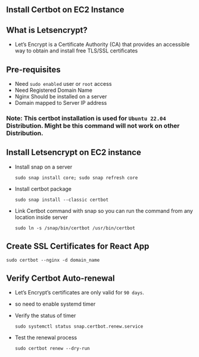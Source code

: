 ## Install Certbot on EC2 Instance

## What is Letsencrypt?
- Let’s Encrypt is a Certificate Authority (CA) that provides an accessible way to obtain and install free TLS/SSL certificates

## Pre-requisites
- Need `sudo enabled` user or `root` access
- Need Registered Domain Name
- Nginx Should be installed on a server
- Domain mapped to Server IP address

### Note: This certbot installation is used for ```Ubuntu 22.04``` Distribution. Might be this command will not work on other Distribution.


## Install Letsencrypt on EC2 instance

- Install snap on a server
  ```
  sudo snap install core; sudo snap refresh core
  ```
  
- Install certbot package
  ```
  sudo snap install --classic certbot
  ```
  
- Link Certbot command with snap so you can run the command from any location inside server
  ```
  sudo ln -s /snap/bin/certbot /usr/bin/certbot
  ```
   
## Create SSL Certificates for React App 
```
sudo certbot --nginx -d domain_name
```
## Verify Certbot Auto-renewal
- Let’s Encrypt’s certificates are only valid for ```90 days```.
- so need to enable systemd timer

- Verify the status of timer
  ```
  sudo systemctl status snap.certbot.renew.service
  ```

- Test the renewal process
  ```
  sudo certbot renew --dry-run
  ```
